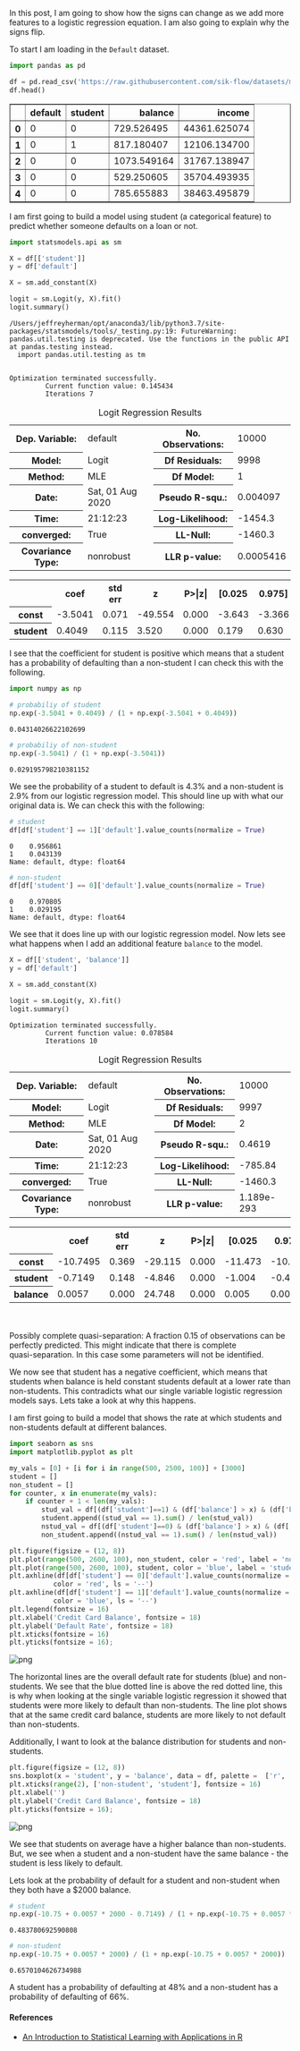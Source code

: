 In this post, I am going to show how the signs can change as we add more features to a logistic regression equation.  I am also going to explain why the signs flip.  

To start I am loading in the `Default` dataset. 


```python
import pandas as pd 

df = pd.read_csv('https://raw.githubusercontent.com/sik-flow/datasets/master/Default.csv')
df.head()
```




<div>
<style scoped>
    .dataframe tbody tr th:only-of-type {
        vertical-align: middle;
    }

    .dataframe tbody tr th {
        vertical-align: top;
    }

    .dataframe thead th {
        text-align: right;
    }
</style>
<table border="1" class="dataframe">
  <thead>
    <tr style="text-align: right;">
      <th></th>
      <th>default</th>
      <th>student</th>
      <th>balance</th>
      <th>income</th>
    </tr>
  </thead>
  <tbody>
    <tr>
      <th>0</th>
      <td>0</td>
      <td>0</td>
      <td>729.526495</td>
      <td>44361.625074</td>
    </tr>
    <tr>
      <th>1</th>
      <td>0</td>
      <td>1</td>
      <td>817.180407</td>
      <td>12106.134700</td>
    </tr>
    <tr>
      <th>2</th>
      <td>0</td>
      <td>0</td>
      <td>1073.549164</td>
      <td>31767.138947</td>
    </tr>
    <tr>
      <th>3</th>
      <td>0</td>
      <td>0</td>
      <td>529.250605</td>
      <td>35704.493935</td>
    </tr>
    <tr>
      <th>4</th>
      <td>0</td>
      <td>0</td>
      <td>785.655883</td>
      <td>38463.495879</td>
    </tr>
  </tbody>
</table>
</div>



I am first going to build a model using student (a categorical feature) to predict whether someone defaults on a loan or not.  


```python
import statsmodels.api as sm

X = df[['student']]
y = df['default']

X = sm.add_constant(X)

logit = sm.Logit(y, X).fit()
logit.summary()
```

    /Users/jeffreyherman/opt/anaconda3/lib/python3.7/site-packages/statsmodels/tools/_testing.py:19: FutureWarning: pandas.util.testing is deprecated. Use the functions in the public API at pandas.testing instead.
      import pandas.util.testing as tm


    Optimization terminated successfully.
             Current function value: 0.145434
             Iterations 7





<table class="simpletable">
<caption>Logit Regression Results</caption>
<tr>
  <th>Dep. Variable:</th>        <td>default</td>     <th>  No. Observations:  </th>  <td> 10000</td>  
</tr>
<tr>
  <th>Model:</th>                 <td>Logit</td>      <th>  Df Residuals:      </th>  <td>  9998</td>  
</tr>
<tr>
  <th>Method:</th>                 <td>MLE</td>       <th>  Df Model:          </th>  <td>     1</td>  
</tr>
<tr>
  <th>Date:</th>            <td>Sat, 01 Aug 2020</td> <th>  Pseudo R-squ.:     </th> <td>0.004097</td> 
</tr>
<tr>
  <th>Time:</th>                <td>21:12:23</td>     <th>  Log-Likelihood:    </th> <td> -1454.3</td> 
</tr>
<tr>
  <th>converged:</th>             <td>True</td>       <th>  LL-Null:           </th> <td> -1460.3</td> 
</tr>
<tr>
  <th>Covariance Type:</th>     <td>nonrobust</td>    <th>  LLR p-value:       </th> <td>0.0005416</td>
</tr>
</table>
<table class="simpletable">
<tr>
     <td></td>        <th>coef</th>     <th>std err</th>      <th>z</th>      <th>P>|z|</th>  <th>[0.025</th>    <th>0.975]</th>  
</tr>
<tr>
  <th>const</th>   <td>   -3.5041</td> <td>    0.071</td> <td>  -49.554</td> <td> 0.000</td> <td>   -3.643</td> <td>   -3.366</td>
</tr>
<tr>
  <th>student</th> <td>    0.4049</td> <td>    0.115</td> <td>    3.520</td> <td> 0.000</td> <td>    0.179</td> <td>    0.630</td>
</tr>
</table>



I see that the coefficient for student is positive which means that a student has a probability of defaulting than a non-student I can check this with the following. 


```python
import numpy as np

# probabiliy of student 
np.exp(-3.5041 + 0.4049) / (1 + np.exp(-3.5041 + 0.4049))
```




    0.04314026622102699




```python
# probabiliy of non-student 
np.exp(-3.5041) / (1 + np.exp(-3.5041))
```




    0.029195798210381152



We see the probability of a student to default is 4.3% and a non-student is 2.9% from our logistic regression model.  This should line up with what our original data is.  We can check this with the following: 


```python
# student 
df[df['student'] == 1]['default'].value_counts(normalize = True)
```




    0    0.956861
    1    0.043139
    Name: default, dtype: float64




```python
# non-student 
df[df['student'] == 0]['default'].value_counts(normalize = True)
```




    0    0.970805
    1    0.029195
    Name: default, dtype: float64



We see that it does line up with our logistic regression model.  Now lets see what happens when I add an additional feature `balance` to the model. 


```python
X = df[['student', 'balance']]
y = df['default']

X = sm.add_constant(X)

logit = sm.Logit(y, X).fit()
logit.summary()
```

    Optimization terminated successfully.
             Current function value: 0.078584
             Iterations 10





<table class="simpletable">
<caption>Logit Regression Results</caption>
<tr>
  <th>Dep. Variable:</th>        <td>default</td>     <th>  No. Observations:  </th>   <td> 10000</td>  
</tr>
<tr>
  <th>Model:</th>                 <td>Logit</td>      <th>  Df Residuals:      </th>   <td>  9997</td>  
</tr>
<tr>
  <th>Method:</th>                 <td>MLE</td>       <th>  Df Model:          </th>   <td>     2</td>  
</tr>
<tr>
  <th>Date:</th>            <td>Sat, 01 Aug 2020</td> <th>  Pseudo R-squ.:     </th>   <td>0.4619</td>  
</tr>
<tr>
  <th>Time:</th>                <td>21:12:23</td>     <th>  Log-Likelihood:    </th>  <td> -785.84</td> 
</tr>
<tr>
  <th>converged:</th>             <td>True</td>       <th>  LL-Null:           </th>  <td> -1460.3</td> 
</tr>
<tr>
  <th>Covariance Type:</th>     <td>nonrobust</td>    <th>  LLR p-value:       </th> <td>1.189e-293</td>
</tr>
</table>
<table class="simpletable">
<tr>
     <td></td>        <th>coef</th>     <th>std err</th>      <th>z</th>      <th>P>|z|</th>  <th>[0.025</th>    <th>0.975]</th>  
</tr>
<tr>
  <th>const</th>   <td>  -10.7495</td> <td>    0.369</td> <td>  -29.115</td> <td> 0.000</td> <td>  -11.473</td> <td>  -10.026</td>
</tr>
<tr>
  <th>student</th> <td>   -0.7149</td> <td>    0.148</td> <td>   -4.846</td> <td> 0.000</td> <td>   -1.004</td> <td>   -0.426</td>
</tr>
<tr>
  <th>balance</th> <td>    0.0057</td> <td>    0.000</td> <td>   24.748</td> <td> 0.000</td> <td>    0.005</td> <td>    0.006</td>
</tr>
</table><br/><br/>Possibly complete quasi-separation: A fraction 0.15 of observations can be<br/>perfectly predicted. This might indicate that there is complete<br/>quasi-separation. In this case some parameters will not be identified.



We now see that student has a negative coefficient, which means that students when balance is held constant students default at a lower rate than non-students.  This contradicts what our single variable logistic regression models says.  Lets take a look at why this happens. 

I am first going to build a model that shows the rate at which students and non-students default at different balances. 


```python
import seaborn as sns 
import matplotlib.pyplot as plt
```


```python
my_vals = [0] + [i for i in range(500, 2500, 100)] + [3000]
student = []
non_student = []
for counter, x in enumerate(my_vals):
    if counter + 1 < len(my_vals):
        stud_val = df[(df['student']==1) & (df['balance'] > x) & (df['balance'] < my_vals[counter+1])]['default']
        student.append((stud_val == 1).sum() / len(stud_val))
        nstud_val = df[(df['student']==0) & (df['balance'] > x) & (df['balance'] < my_vals[counter+1])]['default']
        non_student.append((nstud_val == 1).sum() / len(nstud_val))
```


```python
plt.figure(figsize = (12, 8))
plt.plot(range(500, 2600, 100), non_student, color = 'red', label = 'non-student')
plt.plot(range(500, 2600, 100), student, color = 'blue', label = 'student')
plt.axhline(df[df['student'] == 0]['default'].value_counts(normalize = True)[1], 
           color = 'red', ls = '--')
plt.axhline(df[df['student'] == 1]['default'].value_counts(normalize = True)[1], 
           color = 'blue', ls = '--')
plt.legend(fontsize = 16)
plt.xlabel('Credit Card Balance', fontsize = 18)
plt.ylabel('Default Rate', fontsize = 18)
plt.xticks(fontsize = 16)
plt.yticks(fontsize = 16);
```


![png](Logistic%20Regression%20_files/Logistic%20Regression%20_15_0.png)


The horizontal lines are the overall default rate for students (blue) and non-students.  We see that the blue dotted line is above the red dotted line, this is why when looking at the single variable logistic regression it showed that students were more likely to default than non-students.  The line plot shows that at the same credit card balance, students are more likely to not default than non-students. 

Additionally, I want to look at the balance distribution for students and non-students. 


```python
plt.figure(figsize = (12, 8))
sns.boxplot(x = 'student', y = 'balance', data = df, palette =  ['r', 'b'])
plt.xticks(range(2), ['non-student', 'student'], fontsize = 16)
plt.xlabel('')
plt.ylabel('Credit Card Balance', fontsize = 18)
plt.yticks(fontsize = 16);
```


![png](Logistic%20Regression%20_files/Logistic%20Regression%20_17_0.png)


We see that students on average have a higher balance than non-students.  But, we see when a student and a non-student have the same balance - the student is less likely to default. 

Lets look at the probability of default for a student and non-student when they both have a $2000 balance. 


```python
# student
np.exp(-10.75 + 0.0057 * 2000 - 0.7149) / (1 + np.exp(-10.75 + 0.0057 * 2000 - 0.7149))
```




    0.483780692590808




```python
# non-student
np.exp(-10.75 + 0.0057 * 2000) / (1 + np.exp(-10.75 + 0.0057 * 2000))
```




    0.6570104626734988



A student has a probability of defaulting at 48% and a non-student has a probability of defaulting of 66%.  

#### References
- [An Introduction to Statistical Learning with Applications in R](http://faculty.marshall.usc.edu/gareth-james/ISL/)
